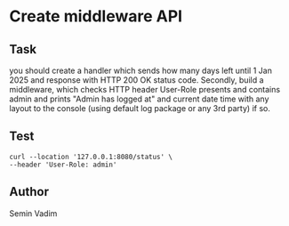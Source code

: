 # Create middleware API

## Task
you should create a handler which sends how many days left until 1 Jan 2025 and response with HTTP 200 OK status code.
Secondly, build a middleware, which checks HTTP header User-Role presents and contains admin and prints
"Admin has logged at" and current date time with any layout to the console (using default log package or any 3rd party) if so.
## Test

```shell
curl --location '127.0.0.1:8080/status' \
--header 'User-Role: admin'
```

## Author

Semin Vadim